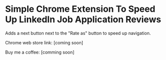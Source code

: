 # Simple Chrome Extension To Speed Up LinkedIn Job Application Reviews
Adds a next button next to the "Rate as" button to speed up navigation.

Chrome web store link: [coming soon]

Buy me a coffee: [comming soon]
